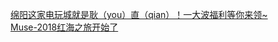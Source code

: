   
[绵阳这家电玩城就是耿（you）直（qian）！一大波福利等你来领~](http://www.dianyue.me/archives/488/lnotpu4glj33leqw/)  
[Muse-2018红海之旅开始了](http://www.dianyue.me/archives/066/9fkhl9fd4qvvvl8z/)